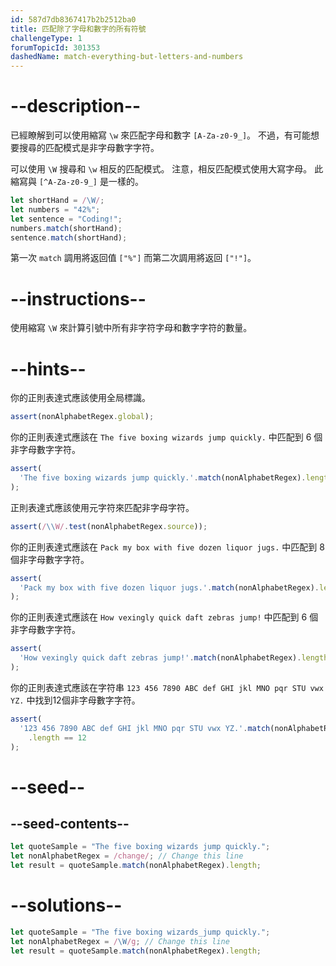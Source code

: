 ```yaml
---
id: 587d7db8367417b2b2512ba0
title: 匹配除了字母和數字的所有符號
challengeType: 1
forumTopicId: 301353
dashedName: match-everything-but-letters-and-numbers
---
```


# --description--

已經瞭解到可以使用縮寫 `\w` 來匹配字母和數字 `[A-Za-z0-9_]`。 不過，有可能想要搜尋的匹配模式是非字母數字字符。

可以使用 `\W` 搜尋和 `\w` 相反的匹配模式。 注意，相反匹配模式使用大寫字母。 此縮寫與 `[^A-Za-z0-9_]` 是一樣的。

```js
let shortHand = /\W/;
let numbers = "42%";
let sentence = "Coding!";
numbers.match(shortHand);
sentence.match(shortHand);
```

第一次 `match` 調用將返回值 `["%"]` 而第二次調用將返回 `["!"]`。

# --instructions--

使用縮寫 `\W` 來計算引號中所有非字符字母和數字字符的數量。

# --hints--

你的正則表達式應該使用全局標識。

```js
assert(nonAlphabetRegex.global);
```

你的正則表達式應該在 `The five boxing wizards jump quickly.` 中匹配到 6 個非字母數字字符。

```js
assert(
  'The five boxing wizards jump quickly.'.match(nonAlphabetRegex).length == 6
);
```

正則表達式應該使用元字符來匹配非字母字符。

```js
assert(/\\W/.test(nonAlphabetRegex.source));
```

你的正則表達式應該在 `Pack my box with five dozen liquor jugs.` 中匹配到 8 個非字母數字字符。

```js
assert(
  'Pack my box with five dozen liquor jugs.'.match(nonAlphabetRegex).length == 8
);
```

你的正則表達式應該在 `How vexingly quick daft zebras jump!` 中匹配到 6 個非字母數字字符。

```js
assert(
  'How vexingly quick daft zebras jump!'.match(nonAlphabetRegex).length == 6
);
```

你的正則表達式應該在字符串 `123 456 7890 ABC def GHI jkl MNO pqr STU vwx YZ.` 中找到12個非字母數字字符。

```js
assert(
  '123 456 7890 ABC def GHI jkl MNO pqr STU vwx YZ.'.match(nonAlphabetRegex)
    .length == 12
);
```

# --seed--

## --seed-contents--

```js
let quoteSample = "The five boxing wizards jump quickly.";
let nonAlphabetRegex = /change/; // Change this line
let result = quoteSample.match(nonAlphabetRegex).length;
```

# --solutions--

```js
let quoteSample = "The five boxing wizards_jump quickly.";
let nonAlphabetRegex = /\W/g; // Change this line
let result = quoteSample.match(nonAlphabetRegex).length;
```

